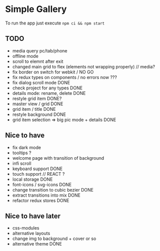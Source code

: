 # Simple Gallery

To run the app just execute `npm ci && npm start`

## TODO

- media query pc/tab/phone
- offline mode
- scroll to elemnt after exit
- changed main grid to flex (elements not wrapping properly) // media?
- fix border on switch for webkit / NO GO
- fix redux types on components / no errors now ???
- fix dialog scroll mode DONE
- check project for any types DONE
- details mode: rename, delete DONE
- restyle grid item DONE?
- master view / grid DONE
- grid item / title DONE
- restyle background DONE
- grid item selection => big pic mode + details DONE

## Nice to have

- fix dark mode
- tooltips ?
- welcome page with transition of background
- infi scroll
- keyboard support DONE
- touch support // REACT ?
- local storage DONE
- font-icons / svg-icons DONE
- change transition to cubic bezier DONE
- extract transitions into mix DONE
- refactor redux stores DONE

## Nice to have later

- css-modules
- alternative layouts
- change img to background + cover or so
- alternative theme DONE
